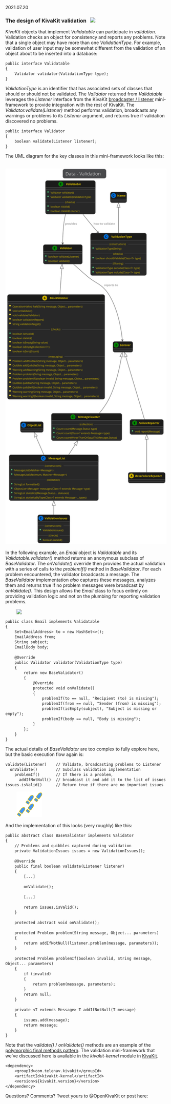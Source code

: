 2021.07.20
 
### The design of KivaKit validation  &nbsp; <img src="https://state-of-the-art.org/graphics/checkmark/checkmark-32.png" srcset="https://state-of-the-art.org/graphics/checkmark/checkmark-32-2x.png 2x" style="vertical-align:baseline"/>

*KivaKit* objects that implement *Validatable* can participate in *validation*. Validation checks an object for consistency and reports any problems. Note that a single object may have more than one *ValidationType*. For example, validation of user input may be somewhat different from the validation of an object about to be inserted into a database:

    public interface Validatable
    {
        Validator validator(ValidationType type);
    }
 
*ValidationType* is an identifier that has associated sets of classes that should or should not be validated. The *Validator* returned from *Validatable* leverages the *Listener* interface from the KivaKit [broadcaster / listener](../published/broadcaster.md) mini-framework to provide integration with the rest of KivaKit. The *Validator.validate(Listener)* method performs validation, broadcasts any warnings or problems to its *Listener* argument, and returns true if validation discovered no problems.

    public interface Validator
    {
        boolean validate(Listener listener);
    }

The UML diagram for the key classes in this mini-framework looks like this:

&nbsp;&nbsp;&nbsp;&nbsp;&nbsp; <img src = "uml/diagram-data-validation.svg" width="800"/>
 
In the following example, an *Email* object is *Validatable* and its *Validatable.validator()* method returns an anonymous subclass of *BaseValidator*. The *onValidate()* override then provides the actual validation with a series of calls to the *problemIf()* method in *BaseValidator*. For each problem encountered, the validator broadcasts a message. The *BaseValidator* implementation *also* captures these messages, analyzes them and returns true if no problem messages were broadcast by *onValidate()*. This design allows the *Email* class to focus entirely on providing validation logic and not on the plumbing for reporting validation problems.

&nbsp;&nbsp;&nbsp;&nbsp;&nbsp;&nbsp;&nbsp;&nbsp; <img src="https://www.state-of-the-art.org/graphics/envelope/envelope.svg" width="80" style="vertical-align:bottom"/>


    public class Email implements Validatable
    {
        Set<EmailAddress> to = new HashSet<>();
        EmailAddress from;
        String subject;
        EmailBody body;
        
        @Override
        public Validator validator(ValidationType type)
        {
            return new BaseValidator()
            {
                @Override
                protected void onValidate()
                {
                    problemIf(to == null, "Recipient (to) is missing");
                    problemIf(from == null, "Sender (from) is missing");
                    problemIf(isEmpty(subject), "Subject is missing or empty");
                    problemIf(body == null, "Body is missing");
                }
            };
        }
    }

The actual details of *BaseValidator* are too complex to fully explore here, but the basic execution flow again is:

    validate(Listener)    // Validate, broadcasting problems to Listener
      onValidate()        // Subclass validation implementation
        problemIf()       // If there is a problem,
          addIfNotNull()  // broadcast it and add it to the list of issues
    issues.isValid()      // Return true if there are no important issues
    
&nbsp;&nbsp;&nbsp;&nbsp;&nbsp;&nbsp;&nbsp;&nbsp; <img src="graphics/footprints/footprints.svg" width="80"/>
    
And the implementation of this looks (very roughly) like this:

    public abstract class BaseValidator implements Validator
    {
        // Problems and quibbles captured during validation
        private ValidationIssues issues = new ValidationIssues();
        
        @Override
        public final boolean validate(Listener listener)
        {
            [...]
            
            onValidate();
    
            [...]
            
            return issues.isValid();            
        }

        protected abstract void onValidate();
    
        protected Problem problem(String message, Object... parameters)
        {
            return addIfNotNull(listener.problem(message, parameters));
        }
        
        protected Problem problemIf(boolean invalid, String message, Object... parameters)
        {
            if (invalid)
            {
                return problem(message, parameters);
            }
            return null;
        }

        private <T extends Message> T addIfNotNull(T message)
        {
            issues.add(message);
            return message;
        }
    }

Note that the *validate()* / *onValidate()* methods are an example of the [polymorphic final methods pattern](../published/polymorphic-final-methods.md). The validation mini-framework that we've discussed here is available in the *kivakit-kernel* module in [KivaKit](https://www.kivakit.org).

    <dependency>
        <groupId>com.telenav.kivakit</groupId>
        <artifactId>kivakit-kernel</artifactId>
        <version>${kivakit.version}</version>
    </dependency>

Questions? Comments? Tweet yours to @OpenKivaKit or post here:

<script
  async
  src="https://utteranc.es/client.js"
  repo="jonathanlocke/jonathanlocke.github.io"
  issue-term="validation"
  theme="github-dark"
  crossorigin="anonymous"
></script>

